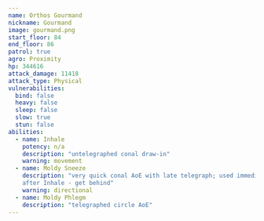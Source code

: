 ```yaml
---
name: Orthos Gourmand
nickname: Gourmand
image: gourmand.png
start_floor: 84
end_floor: 86
patrol: true
agro: Proximity
hp: 344616
attack_damage: 11418
attack_type: Physical
vulnerabilities:
  bind: false
  heavy: false
  sleep: false
  slow: true
  stun: false
abilities:
  - name: Inhale
    potency: n/a
    description: "untelegraphed conal draw-in"
    warning: movement
  - name: Moldy Sneeze
    description: "very quick conal AoE with late telegraph; used immediately
    after Inhale - get behind"
    warning: directional
  - name: Moldy Phlegm
    description: "telegraphed circle AoE"
---
```

